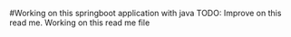 #Working on this springboot application with java
TODO: Improve on this read me.
Working on this read me file